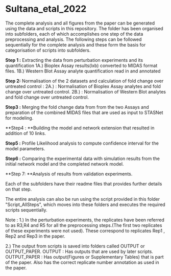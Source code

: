# Sultana_etal_2022

The complete analysis and all figures from the paper can be generated using the data and scripts in this repository.
The folder has been organised into subfolders, each of which accomplishes one step of the data preprocessing and analysis.
The following steps can be followed sequentially for the complete analysis and these form the basis for categorisation of scripts into subfolders.  

**Step 1 :** Extracting the data from perturbation experiments and its quantification
1A.) Bioplex Assay results(lxb) converted to MIDAS format files.
1B.) Western Blot Assay analyte quantification read in and annotated

**Step 2:** Normalisation of the 2 datasets and calculation of fold change over untreated control :
2A.) : Normalisation of Bioplex Assay analytes and fold change over untreated control.
2B.) : Normalisation of Western Blot analytes and fold change over untreated control.

**Step3 :** Merging the fold change data from from the two Assays and preparation of the combined MIDAS files that are used as input to STASNet for modeling.

**Step4 : **Building the model and network extension that resulted in addition of 10 links.

**Step5 :** Profile Likelihood analysis to compute confidence interval for the model parameters.

**Step6 :** Comparing the experimental data with simulation results from the initial network model and the completed network model.

**Step 7: **Analysis of results from validation experiments.

Each of the subfolders have their readme files that provides further details on that step.

The entire analysis can also be run using the script provided in this folder "Script_AllSteps", which moves into these folders and executes the required scripts sequentially. 

Note :
1.) In the perturbation experiments, the replicates have been referred to as R3,R4 and R5 for all the preprocessing steps.(The first two replicates of these experiments were not used). These correspond to replicates Rep1 , Rep2 and Rep3 in the paper.

2.) The output from scripts is saved into folders called OUTPUT or OUTPUT_PAPER.
OUTPUT : Has outputs that are used by later scripts.
OUTPUT_PAPER : Has output(Figures or Supplementary Tables) that is part of the paper. Also has the correct replicate number annotation as used in the paper.

